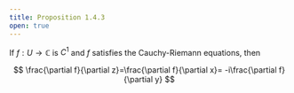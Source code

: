 ```yaml
---
title: Proposition 1.4.3
open: true
---
```


If $f:U\to\mathbb C$ is $C^1$ and $f$ satisfies the Cauchy-Riemann
equations, then

$$
\frac{\partial f}{\partial z}=\frac{\partial f}{\partial x}=
-i\frac{\partial f}{\partial y}
$$
